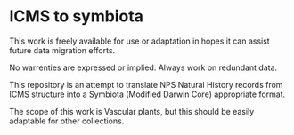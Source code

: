 # ICMS to symbiota

This work is freely available for use or adaptation in hopes it can assist future data migration efforts. 

No warrenties are expressed or implied. Always work on redundant data.

This repository is an attempt to translate NPS Natural History records from ICMS structure into a Symbiota (Modified Darwin Core) appropriate format.

The scope of this work is Vascular plants, but this should be easily adaptable for other collections.
